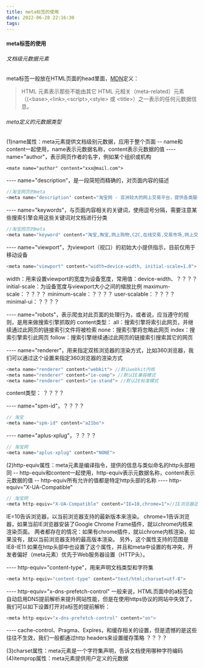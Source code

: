 ```yaml
---
title: meta标签的使用
date: 2022-06-28 22:16:30
tags:
---
```


#### meta标签的使用

###### <meta>文档级元数据元素
meta标签一般放在HTML页面的head里面，[MDN](https://developer.mozilla.org/zh-CN/docs/Web/HTML/Element/meta)定义：
>HTML <meta> 元素表示那些不能由其它 HTML 元相关（meta-related）元素（(\<base\>,\<link\>,\<script\>,\<style\> 或 \<title\>）之一表示的任何元数据信息。

###### meta定义的元数据类型
(1)name属性：meta元素提供文档级别元数据，应用于整个页面
-- name和content一起使用，name表示元数据名称，content表示元数据的值
---- name="author"，表示网页作者的名字，例如某个组织或机构
```
<mate name="author" content="xxx@mail.com">
```

---- name="description"，是一段简短而精确的，对页面内容的描述
```javascript
//淘宝网页的meta
<meta name="description" content="淘宝网 - 亚洲较大的网上交易平台，提供各类服饰、美容、家居、数码、话费/点卡充值… 数亿优质商品，同时提供担保交易(先收货后付款)等安全交易保障服务，并由商家提供退货承诺、破损补寄等消费者保障服务，让你安心享受网上购物乐趣！">
```

---- name="keywords"，与页面内容相关的关键词，使用逗号分隔，需要注意某些搜索引擎会用这些关键词对文档进行分类
```javascript
//淘宝网页的meta
<meta name="keyword" content="淘宝,掏宝,网上购物,C2C,在线交易,交易市场,网上交易,交易市场,网上买,网上卖,购物网站,团购,网上贸易,安全购物,电子商务,放心买,供应,买卖信息,网店,一口价,拍卖,网上开店,网络购物,打折,免费开店,网购,频道,店铺">
```

---- name="viewport"，为viewport（视口）的初始大小提供指示，目前仅用于移动设备
```javascript
<meta name="viewport" content="width=device-width, initial-scale=1.0">
```
width：用来设置viewport的宽度为设备宽度，常用值：device-width、？？？？
initial-scale：为设备宽度与viewport大小之间的缩放比例
maximum-scale：？？？？
minimum-scale：？？？？
user-scalable：？？？？
minimal-ui：？？？？

---- name="robots"，表示爬虫对此页面的处理行为，或者说，应当遵守的规则，是用来做搜索引擎抓取的
content类型：
all：搜索引擎将索引此网页，并继续通过此网页的链接索引文件将被检索
none：搜索引擎将忽略此网页
index：搜索引擎索引此网页
follow：搜索引擎继续通过此网页的链接索引搜索其它的网页

---- name="renderer"，用来指定双核浏览器的渲染方式，比如360浏览器，我们可以通过这个设置来指定360浏览器的渲染方式
```javascript
<meta name="renderer" content="webkit"> //默认webkit内核
<meta name="renderer" content="ie-comp"> //默认IE兼容模式
<meta name="renderer" content="ie-stand"> //默认IE标准模式
```
content类型：
？？？？

---- name="spm-id"，？？？？
```javascript
// 淘宝
<meta name="spm-id" content="a21bo">
```
---- name="aplus-xplug"，？？？？
```javascript
// 淘宝网
<meta name="aplus-xplug" content="NONE">
```


(2)http-equiv属性：meta元素是编译指令，提供的信息与类似命名的http头部相同
-- http-equiv和content一起使用，http-equiv表示元数据名称，content表示元数据的值
-- http-equiv所有允许的值都是特定http头部的名称
---- http-equiv="X-UA-Compatible"
```javascript
// 淘宝网
<meta http-equiv="X-UA-Compatible" content="IE=10,chrome=1">//IE浏览器适配
```
IE=10告诉浏览器，以当前浏览器支持的最新版本来渲染。
chrome=1告诉浏览器，如果当前IE浏览器安装了Google Chrome Frame插件，就以chrome内核来渲染页面。
两者都存在的情况：如果有chrome插件，就以chrome内核渲染，如果没有，就以当前浏览器支持的最高版本渲染。
另外，这个属性支持的范围是IE8-IE11
如果在http头部中也设置了这个属性，并且和meta中设置的有冲突，开发者偏好（meta元素）优先于Web服务器设置（HTTP头）。

---- http-equiv="content-type"，用来声明文档类型和字符集
```javascript
<meta http-equiv="content-type" content="text/html;charset=utf-8">
```

---- http-equiv="x-dns-prefetch-control"
一般来说，HTML页面中的a标签会自动启用DNS提前解析来提升网站性能，但是在使用https协议的网站中失效了，我们可以如下设置打开对a标签的提前解析：
```javascript
<meta http-equiv="x-dns-prefetch-control" content="on">
```

---- cache-control、Pragma、Expires，和缓存相关的设置，但是遗憾的是这些往往不生效，我们一般都通过http headers来设置缓存策略  ？？？？

(3)charset属性：meta元素是一个字符集声明，告诉文档使用哪种字符编码
(4)itemprop属性：meta元素提供用户定义的元数据